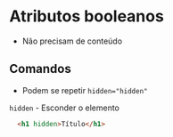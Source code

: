 # Atributos booleanos
  - Não precisam de conteúdo

## Comandos
  - Podem se repetir `hidden="hidden"`

  `hidden` - Esconder o elemento

  ```html
    <h1 hidden>Título</h1>
  ```
